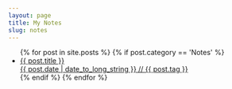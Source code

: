 ```yaml
---
layout: page
title: My Notes
slug: notes
---
```


<div class="g one-whole" markdown="1">

<ul class="block-list text--center">
{% for post in site.posts %}
    {% if post.category == 'Notes' %}
        <li>
            <a href="{{ post.url }}" class="link-complex">
                <span class="gamma">{{ post.title }}</span><br/>
                <date class="date">{{ post.date | date_to_long_string }}</date> // <span class="tags">{{ post.tag }}</span>
            </a>
        </li>
    {% endif %}
{% endfor %}
</ul>

</div>